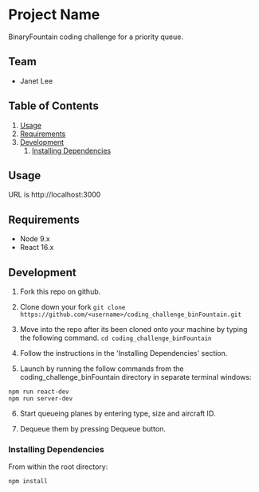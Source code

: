 # Project Name

BinaryFountain coding challenge for a priority queue.

## Team

  - Janet Lee

## Table of Contents

1. [Usage](#Usage)
1. [Requirements](#requirements)
1. [Development](#development)
    1. [Installing Dependencies](#installing-dependencies)

## Usage

URL is http://localhost:3000

## Requirements

- Node 9.x
- React 16.x

## Development

1. Fork this repo on github.

2. Clone down your fork
```git clone https://github.com/<username>/coding_challenge_binFountain.git```

3. Move into the repo after its been cloned onto your machine by typing the following command.
```cd coding_challenge_binFountain```

4. Follow the instructions in the 'Installing Dependencies' section.

5. Launch by running the follow commands from the coding_challenge_binFountain directory in separate terminal windows:
```
npm run react-dev
npm run server-dev
```

6. Start queueing planes by entering type, size and aircraft ID.

7. Dequeue them by pressing Dequeue button.


### Installing Dependencies

From within the root directory:
```
npm install
```